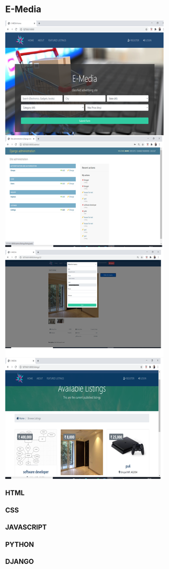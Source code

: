 # E-Media

![screnshots](pics/pic1.png)
![screnshots](pics/pic2.png)
![screnshots](pics/pic3.png)
![screnshots](pics/pic4.png)

## HTML 
## CSS
## JAVASCRIPT
## PYTHON
## DJANGO